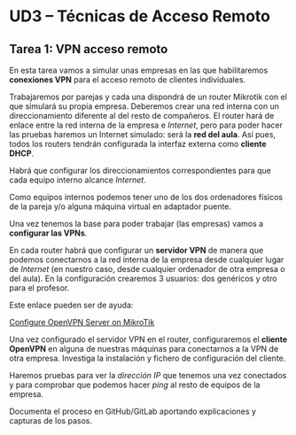 # UD3 – Técnicas de Acceso Remoto

## Tarea 1: VPN acceso remoto

En esta tarea vamos a simular unas empresas en las que habilitaremos **conexiones VPN** para el acceso remoto de clientes individuales.
       
Trabajaremos por parejas y cada una dispondrá de un router Mikrotik con el que simulará su propia empresa. Deberemos crear una red interna con un direccionamiento diferente al del resto de compañeros. El router hará de enlace entre la red interna de la empresa e *Internet*, pero para poder hacer las pruebas haremos un Internet simulado: será la **red del aula**. Así pues, todos los routers tendrán configurada la interfaz externa como **cliente DHCP**.
       
Habrá que configurar los direccionamientos correspondientes para que cada equipo interno alcance *Internet*.
       
Como equipos internos podemos tener uno de los dos ordenadores físicos de la pareja y/o alguna máquina virtual en adaptador puente.

Una vez tenemos la base para poder trabajar (las empresas) vamos a **configurar las VPNs**.
       
En cada router habrá que configurar un **servidor VPN** de manera que podemos conectarnos a la red interna de la empresa desde cualquier lugar de *Internet* (en nuestro caso, desde cualquier ordenador de otra empresa o del aula). En la configuración crearemos 3 usuarios: dos genéricos y otro para el profesor. 

Este enlace pueden ser de ayuda: 

[Configure OpenVPN Server on MikroTik](https://www.d4d.lt/how-to-configure-the-openvpn-server-on-the-mikrotik-router)

Una vez configurado el servidor VPN en el router, configuraremos el **cliente OpenVPN** en alguna de nuestras máquinas para conectarnos a la VPN de otra empresa. Investiga la instalación y fichero de configuración del cliente.
       
Haremos pruebas para ver la *dirección IP* que tenemos una vez conectados y para comprobar que podemos hacer *ping* al resto de equipos de la empresa.

Documenta el proceso en GitHub/GitLab aportando explicaciones y capturas de los pasos.
